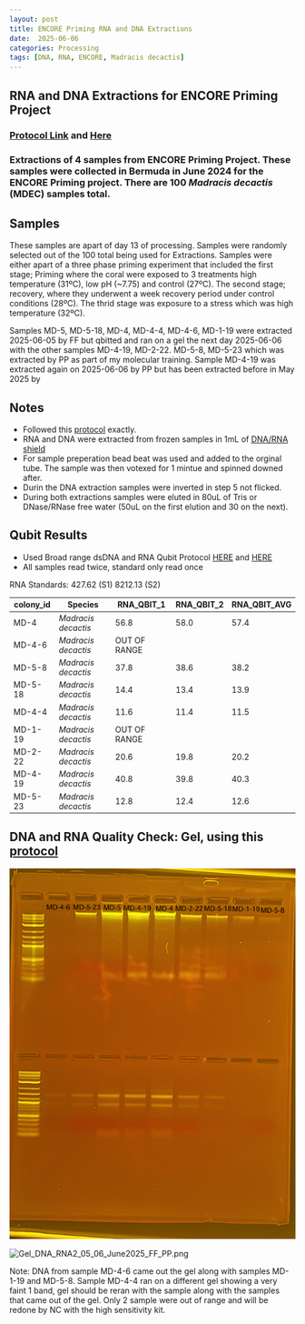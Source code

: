 ```yaml
---
layout: post
title: ENCORE Priming RNA and DNA Extractions
date:  2025-06-06 
categories: Processing
tags: [DNA, RNA, ENCORE, Madracis decactis]
---
```


## RNA and DNA Extractions for ENCORE Priming Project

### [Protocol Link](https://zdellaert.github.io/ZD_Putnam_Lab_Notebook/Protocols_Zymo_Quick_DNA_RNA_Miniprep_Plus/) and [Here](https://github.com/flofields/Florence_Putnam_Lab_Notebook/blob/master/_posts/2025-05-08-Protocol-Zymo-Quick-DNA-RNA-Extraction.md)

### Extractions of 4 samples from ENCORE Priming Project. These samples were collected in Bermuda in June 2024 for the ENCORE Priming project. There are 100 *Madracis decactis* (MDEC) samples total. 

## Samples

These samples are apart of day 13 of processing. Samples were randomly selected out of the 100 total being used for Extractions. Samples were either apart of a three phase priming experiment that included the first stage; Priming where the coral were exposed to 3 treatments high temperature (31ºC), low pH (~7.75) and control (27ºC). The second stage; recovery, where they underwent a week recovery period under control conditions (28ºC). The thrid stage was exposure to a stress which was high temperature (32ºC). 

Samples MD-5, MD-5-18, MD-4, MD-4-4, MD-4-6, MD-1-19 were extracted 2025-06-05 by FF but qbitted and ran on a gel the next day 2025-06-06 with the other samples MD-4-19, MD-2-22. MD-5-8, MD-5-23 which was extracted by PP as part of my molecular training. Sample MD-4-19 was extracted again on 2025-06-06 by PP but has been extracted before in May 2025 by 

## Notes

- Followed this [protocol](https://github.com/flofields/Florence_Putnam_Lab_Notebook/blob/master/_posts/2025-05-08-Protocol-Zymo-Quick-DNA-RNA-Extraction.md) exactly. 
- RNA and DNA were extracted from frozen samples in 1mL of [DNA/RNA shield](https://www.zymoresearch.com/products/dna-rna-shield)
- For sample preperation bead beat was used and added to the orginal tube. The sample was then votexed for 1 mintue and spinned downed after.
- Durin the DNA extraction samples were inverted in step 5 not flicked.
- During both extractions samples were eluted in 80uL of Tris or DNase/RNase free water (50uL on the first elution and 30 on the next).

## Qubit Results

- Used Broad range dsDNA and RNA Qubit Protocol [HERE](https://zdellaert.github.io/ZD_Putnam_Lab_Notebook/Qubit-Protocol/) and [HERE](https://github.com/meschedl/MESPutnam_Open_Lab_Notebook/blob/master/_posts/2019-03-08-Qubit-Protocol.md)
- All samples read twice, standard only read once

 RNA Standards: 427.62 (S1) 8212.13 (S2)

| colony_id | Species                   | RNA_QBIT_1 | RNA_QBIT_2 | RNA_QBIT_AVG |
|-----------|---------------------------|------------|------------|--------------|
| MD-4    | *Madracis decactis*		|   56.8     | 58.0       |   57.4       |
| MD-4-6   | *Madracis decactis*       |   OUT OF RANGE     |       |          |
| MD-5-8    | *Madracis decactis*       |   37.8     | 38.6       |   38.2       |
| MD-5-18    | *Madracis decactis*       |   14.4     | 13.4       |   13.9       |
| MD-4-4    | *Madracis decactis*       |   11.6     | 11.4       |   11.5       |
| MD-1-19    | *Madracis decactis*       |   OUT OF RANGE        |          |
| MD-2-22    | *Madracis decactis*       |   20.6     | 19.8       |   20.2       |
| MD-4-19    | *Madracis decactis*       |   40.8     | 39.8      |   40.3       |
| MD-5-23    | *Madracis decactis*       |   12.8        |    12.4      |  12.6|

## DNA and RNA Quality Check: Gel, using this [protocol](https://github.com/flofields/Florence_Putnam_Lab_Notebook/blob/master/_posts/2025-05-23-Gel-Protocol.md)

![Gel_DNA_RNA_05_06_June2025_FF_PP.png](https://github.com/flofields/Coral_Priming_Experiments_Summer_2024/blob/bc57a76f3d79086397acb80611c5158f024e139f/images/RNA_DNA_gels/Gel_DNA_RNA_05_06_June2025_FF_PP.png?raw=true)

![Gel_DNA_RNA2_05_06_June2025_FF_PP.png](https://github.com/flofields/Coral_Priming_Experiments_Summer_2024/blob/bc57a76f3d79086397acb80611c5158f024e139f/images/RNA_DNA_gels/Gel_DNA_RNA2_05_06_June2025_FF_PP.png?raw=true)

Note: DNA from sample MD-4-6 came out the gel along with samples MD-1-19 and MD-5-8. Sample MD-4-4 ran on a different gel showing a very faint 1 band, gel should be reran with the sample along with the samples that came out of the gel. Only 2 sample were out of range and will be redone by NC with the high sensitivity kit.